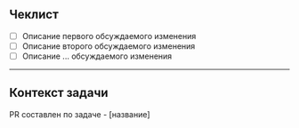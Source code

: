<!-- 
## Рекомендация к заполнения PR

- PR составляется и заполняется каждым автором индивидуально.
- По мере необходимости, заполните предложенные поля внутри предложенного шаблона, либо удалите ненужное конкретно Вам.
- В чек листе обязательно перечислите те изменения которые были произведены, по мере необходимости добавьте/удалите поля списка
- Обязательно укажите задачу по которой была произведена работа

### Заголовок PR должен содержать полезную информацию

тип(<scope> необязательно): описание выполненных изменений по задаче

пример: feat(catalog-service): реализованы новые возможности приложения

#### Типы

fix : коммит типа fix исправляет баг в вашем коде

feat: коммит типа feat добавляет новую функцию в ваш код

BREAKING CHANGE или ! после основного типа - нарушение обратной совместимости

так же возможно использование типов build, chore, ci, docs, style, refactor, perf, test и другие.

### Одна задача в жире = Одна ветка в репозитории = Один Pull request
-->

<!--
Не официальный комментарий от автора PR.
-->

## Чеклист

- [ ] Описание первого обсуждаемого изменения
- [ ] Описание второго обсуждаемого изменения
- [ ] Описание ... обсуждаемого изменения

---

## Контекст задачи

PR составлен по задаче - [название]

<!--
## Примечания

Важное примечание, на которое следует обратить внимание!
-->
